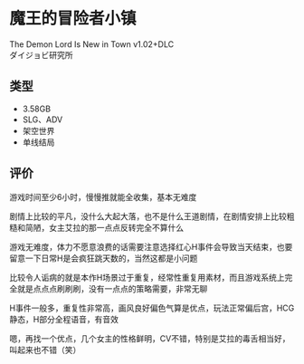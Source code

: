# 魔王的冒险者小镇
The Demon Lord Is New in Town v1.02+DLC  
ダイジョビ研究所

## 类型
- 3.58GB
- SLG、ADV
- 架空世界
- 单线结局

## 评价
游戏时间至少6小时，慢慢推就能全收集，基本无难度

剧情上比较的平凡，没什么大起大落，也不是什么王道剧情，在剧情安排上比较粗糙和简陋，女主艾拉的那一点点反转完全不算什么

游戏无难度，体力不愿意浪费的话需要注意选择红心H事件会导致当天结束，也要留意一下日常H是会疯狂跳天数的，当然这都是小问题

比较令人诟病的就是本作H场景过于重复，经常性重复用素材，而且游戏系统上完全就是点点点刷刷刷，没有一点点的策略需要，非常无聊

H事件一般多，重复性非常高，画风良好偏色气算是优点，玩法正常偏后宫，HCG静态，H部分全程语音，有音效

嗯，再找一个优点，几个女主的性格鲜明，CV不错，特别是艾拉的毒舌相当好，叫起来也不错（笑）